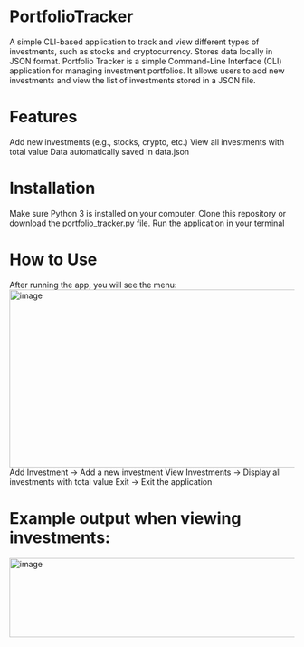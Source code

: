 # PortfolioTracker
A simple CLI-based application to track and view different types of investments, such as stocks and cryptocurrency. Stores data locally in JSON format.
Portfolio Tracker is a simple Command-Line Interface (CLI) application for managing investment portfolios. It allows users to add new investments and view the list of investments stored in a JSON file.

# Features
Add new investments (e.g., stocks, crypto, etc.)
View all investments with total value
Data automatically saved in data.json

# Installation
Make sure Python 3 is installed on your computer.
Clone this repository or download the portfolio_tracker.py file.
Run the application in your terminal

# How to Use
After running the app, you will see the menu:
<img width="1737" height="314" alt="image" src="https://github.com/user-attachments/assets/9ae49e51-cf66-4467-97b7-30e222a41c01" />
Add Investment → Add a new investment
View Investments → Display all investments with total value
Exit → Exit the application

# Example output when viewing investments:
<img width="1724" height="140" alt="image" src="https://github.com/user-attachments/assets/56089a4a-36c3-434e-a0f5-b6a6f004a4c2" />

